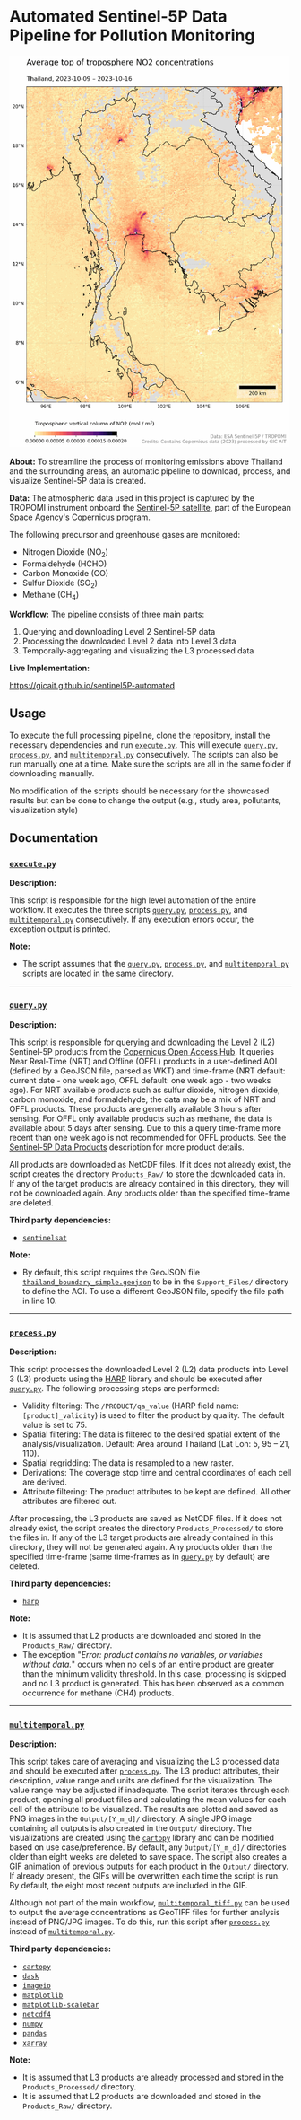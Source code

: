 # Automated Sentinel-5P Data Pipeline for Pollution Monitoring

<img src="Output/NO2.gif" alt="Thailand NO2 concentrations" width="500"/>

**About:** To streamline the process of monitoring emissions above Thailand and the surrounding areas, an automatic pipeline to download, process, and visualize Sentinel-5P data is created.

**Data:** The atmospheric data used in this project is captured by the TROPOMI instrument onboard the [Sentinel-5P satellite](https://sentinels.copernicus.eu/web/sentinel/missions/sentinel-5p), part of the European Space Agency's Copernicus program.

The following precursor and greenhouse gases are monitored:

- Nitrogen Dioxide (NO<sub>2</sub>)
- Formaldehyde (HCHO)
- Carbon Monoxide (CO)
- Sulfur Dioxide (SO<sub>2</sub>)
- Methane (CH<sub>4</sub>)

**Workflow:** The pipeline consists of three main parts:

1. Querying and downloading Level 2 Sentinel-5P data
2. Processing the downloaded Level 2 data into Level 3 data
3. Temporally-aggregating and visualizing the L3 processed data

**Live Implementation:**

https://gicait.github.io/sentinel5P-automated

## Usage

To execute the full processing pipeline, clone the repository, install the necessary dependencies and run [`execute.py`](execute.py). This will execute [`query.py`](query.py), [`process.py`](process.py), and [`multitemporal.py`](multitemporal.py) consecutively. The scripts can also be run manually one at a time. Make sure the scripts are all in the same folder if downloading manually. 

No modification of the scripts should be necessary for the showcased results but can be done to change the output (e.g., study area, pollutants, visualization style)

## Documentation

### [`execute.py`](execute.py)

**Description:**

This script is responsible for the high level automation of the entire workflow. It executes the three scripts [`query.py`](query.py), [`process.py`](process.py), and [`multitemporal.py`](multitemporal.py) consecutively. If any execution errors occur, the exception output is printed.

**Note:**

- The script assumes that the [`query.py`](query.py), [`process.py`](process.py), and [`multitemporal.py`](multitemporal.py) scripts are located in the same directory.

---

### [`query.py`](query.py)

**Description:**

This script is responsible for querying and downloading the Level 2 (L2) Sentinel-5P products from the [Copernicus Open Access Hub](https://scihub.copernicus.eu). It queries Near Real-Time (NRT) and Offline (OFFL) products in a user-defined AOI (defined by a GeoJSON file, parsed as WKT) and time-frame (NRT default: current date - one week ago, OFFL default: one week ago - two weeks ago). For NRT available products such as sulfur dioxide, nitrogen dioxide, carbon monoxide, and formaldehyde, the data may be a mix of NRT and OFFL products. These products are generally available 3 hours after sensing. For OFFL only available products such as methane, the data is available about 5 days after sensing. Due to this a query time-frame more recent than one week ago is not recommended for OFFL products. See the [Sentinel-5P Data Products](https://sentinels.copernicus.eu/web/sentinel/missions/sentinel-5p/data-products) description for more product details.

All products are downloaded as NetCDF files. If it does not already exist, the script creates the directory `Products_Raw/` to store the downloaded data in. If any of the target products are already contained in this directory, they will not be downloaded again. Any products older than the specified time-frame are deleted.

**Third party dependencies:**

- [`sentinelsat`](https://github.com/sentinelsat/sentinelsat)


**Note:**

- By default, this script requires the GeoJSON file [`thailand_boundary_simple.geojson`](Support_Files/thailand_boundary_simple.geojson) to be in the `Support_Files/` directory to define the AOI. To use a different GeoJSON file, specify the file path in line 10.

---

### [`process.py`](process.py)

**Description:**

This script processes the downloaded Level 2 (L2) data products into Level 3 (L3) products using the [HARP](https://github.com/stcorp/harp) library and should be executed after [`query.py`](query.py). The following processing steps are performed:

- Validity filtering: The `/PRODUCT/qa_value` (HARP field name: `[product]_validity`) is used to filter the product by quality. The default value is set to 75.
- Spatial filtering: The data is filtered to the desired spatial extent of the analysis/visualization. Default: Area around Thailand (Lat Lon: 5, 95 – 21, 110).
- Spatial regridding: The data is resampled to a new raster.
- Derivations: The coverage stop time and central coordinates of each cell are derived.
- Attribute filtering: The product attributes to be kept are defined. All other attributes are filtered out. 

After processing, the L3 products are saved as NetCDF files. If it does not already exist, the script creates the directory `Products_Processed/` to store the files in. If any of the L3 target products are already contained in this directory, they will not be generated again. Any products older than the specified time-frame (same time-frames as in [`query.py`](query.py) by default) are deleted.

**Third party dependencies:**

- [`harp`](https://github.com/stcorp/harp)

**Note:**

- It is assumed that L2 products are downloaded and stored in the `Products_Raw/` directory.
- The exception "*Error: product contains no variables, or variables without data.*" occurs when no cells of an entire product are greater than the minimum validity threshold. In this case, processing is skipped and no L3 product is generated. This has been observed as a common occurrence for methane (CH4) products.

---

### [`multitemporal.py`](multitemporal.py)

**Description:**

This script takes care of averaging and visualizing the L3 processed data and should be executed after [`process.py`](process.py). The L3 product attributes, their description, value range and units are defined for the visualization. The value range may be adjusted if inadequate. The script iterates through each product, opening all product files and calculating the mean values for each cell of the attribute to be visualized. The results are plotted and saved as PNG images in the `Output/[Y_m_d]/` directory. A single JPG image containing all outputs is also created in the `Output/` directory. The visualizations are created using the [`cartopy`](https://github.com/SciTools/cartopy) library and can be modified based on use case/preference. By default, any `Output/[Y_m_d]/` directories older than eight weeks are deleted to save space.  The script also creates a GIF animation of previous outputs for each product in the `Output/` directory. If already present, the GIFs will be overwritten each time the script is run. By default, the eight most recent outputs are included in the GIF.

Although not part of the main workflow, [`multitemporal_tiff.py`](multitemporal_tiff.py) can be used to output the average concentrations as GeoTIFF files for further analysis instead of PNG/JPG images. To do this, run this script after [`process.py`](process.py) instead of [`multitemporal.py`](multitemporal.py).

**Third party dependencies:**

- [`cartopy`](https://github.com/SciTools/cartopy)
- [`dask`](https://github.com/dask/dask)
- [`imageio`](https://github.com/imageio/imageio)
- [`matplotlib`](https://github.com/matplotlib/matplotlib)
- [`matplotlib-scalebar`](https://github.com/ppinard/matplotlib-scalebar)
- [`netcdf4`](https://github.com/Unidata/netcdf4-python)
- [`numpy`](https://github.com/numpy/numpy)
- [`pandas`](https://github.com/pandas-dev/pandas)
- [`xarray`](https://github.com/pydata/xarray)

**Note:**

- It is assumed that L3 products are already processed and stored in the `Products_Processed/` directory.
- It is assumed that L2 products are downloaded and stored in the `Products_Raw/` directory.



